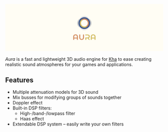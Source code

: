 ![aura_banner.png](.gitlab/aura_banner.png)

*Aura* is a fast and lightweight 3D audio engine for [Kha](https://kha.tech/) to ease creating realistic sound atmospheres for your games and applications.

## Features

- Multiple attenuation models for 3D sound
- Mix busses for modifying groups of sounds together
- Doppler effect
- Built-in DSP filters:
  - High-/band-/lowpass filter
  - Haas effect
- Extendable DSP system – easily write your own filters
